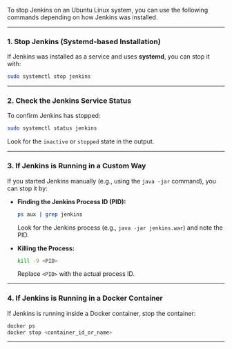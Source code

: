 To stop Jenkins on an Ubuntu Linux system, you can use the following commands depending on how Jenkins was installed.

---

### 1. **Stop Jenkins (Systemd-based Installation)**
If Jenkins was installed as a service and uses **systemd**, you can stop it with:
```bash
sudo systemctl stop jenkins
```

---

### 2. **Check the Jenkins Service Status**
To confirm Jenkins has stopped:
```bash
sudo systemctl status jenkins
```
Look for the `inactive` or `stopped` state in the output.

---

### 3. **If Jenkins is Running in a Custom Way**
If you started Jenkins manually (e.g., using the `java -jar` command), you can stop it by:
- **Finding the Jenkins Process ID (PID):**
  ```bash
  ps aux | grep jenkins
  ```
  Look for the Jenkins process (e.g., `java -jar jenkins.war`) and note the PID.

- **Killing the Process:**
  ```bash
  kill -9 <PID>
  ```
  Replace `<PID>` with the actual process ID.

---

### 4. **If Jenkins is Running in a Docker Container**
If Jenkins is running inside a Docker container, stop the container:
```bash
docker ps
docker stop <container_id_or_name>
```

---

